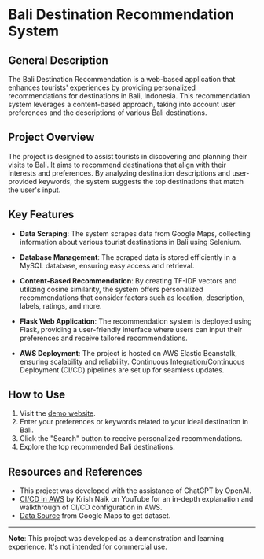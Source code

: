 # Bali Destination Recommendation System

## General Description

The Bali Destination Recommendation is a web-based application that enhances tourists' experiences by providing personalized recommendations for destinations in Bali, Indonesia. This recommendation system leverages a content-based approach, taking into account user preferences and the descriptions of various Bali destinations.

## Project Overview

The project is designed to assist tourists in discovering and planning their visits to Bali. It aims to recommend destinations that align with their interests and preferences. By analyzing destination descriptions and user-provided keywords, the system suggests the top destinations that match the user's input.

## Key Features

- **Data Scraping**: The system scrapes data from Google Maps, collecting information about various tourist destinations in Bali using Selenium.

- **Database Management**: The scraped data is stored efficiently in a MySQL database, ensuring easy access and retrieval.

- **Content-Based Recommendation**: By creating TF-IDF vectors and utilizing cosine similarity, the system offers personalized recommendations that consider factors such as location, description, labels, ratings, and more.

- **Flask Web Application**: The recommendation system is deployed using Flask, providing a user-friendly interface where users can input their preferences and receive tailored recommendations.

- **AWS Deployment**: The project is hosted on AWS Elastic Beanstalk, ensuring scalability and reliability. Continuous Integration/Continuous Deployment (CI/CD) pipelines are set up for seamless updates.

## How to Use

1. Visit the [demo website](http://bali-destination-recommendation-env.eba-qtdfie27.ap-southeast-2.elasticbeanstalk.com/).
2. Enter your preferences or keywords related to your ideal destination in Bali.
3. Click the "Search" button to receive personalized recommendations.
4. Explore the top recommended Bali destinations.

## Resources and References

- This project was developed with the assistance of ChatGPT by OpenAI.
- [CI/CD in AWS](https://youtu.be/gbJn2Ls2QsI?si=OxkN_j_39j86_Cl_) by Krish Naik on YouTube for an in-depth explanation and walkthrough of CI/CD configuration in AWS.
- [Data Source](https://www.google.com/maps) from Google Maps to get dataset.

---

**Note**: This project was developed as a demonstration and learning experience. It's not intended for commercial use.
